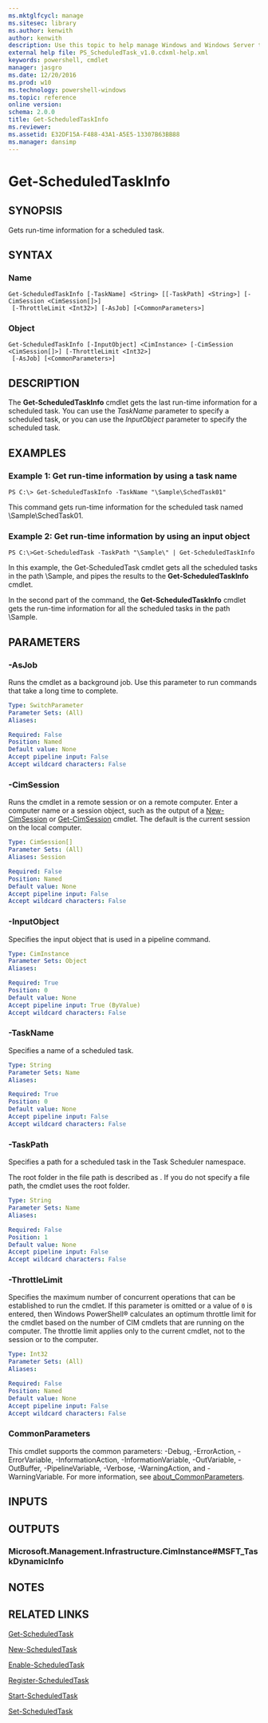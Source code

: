 ```yaml
---
ms.mktglfcycl: manage
ms.sitesec: library
ms.author: kenwith
author: kenwith
description: Use this topic to help manage Windows and Windows Server technologies with Windows PowerShell.
external help file: PS_ScheduledTask_v1.0.cdxml-help.xml
keywords: powershell, cmdlet
manager: jasgro
ms.date: 12/20/2016
ms.prod: w10
ms.technology: powershell-windows
ms.topic: reference
online version: 
schema: 2.0.0
title: Get-ScheduledTaskInfo
ms.reviewer:
ms.assetid: E32DF15A-F488-43A1-A5E5-13307B63BB88
ms.manager: dansimp
---
```


# Get-ScheduledTaskInfo

## SYNOPSIS
Gets run-time information for a scheduled task.

## SYNTAX

### Name
```
Get-ScheduledTaskInfo [-TaskName] <String> [[-TaskPath] <String>] [-CimSession <CimSession[]>]
 [-ThrottleLimit <Int32>] [-AsJob] [<CommonParameters>]
```

### Object
```
Get-ScheduledTaskInfo [-InputObject] <CimInstance> [-CimSession <CimSession[]>] [-ThrottleLimit <Int32>]
 [-AsJob] [<CommonParameters>]
```

## DESCRIPTION
The **Get-ScheduledTaskInfo** cmdlet gets the last run-time information for a scheduled task.
You can use the *TaskName* parameter to specify a scheduled task, or you can use the *InputObject* parameter to specify the scheduled task.

## EXAMPLES

### Example 1: Get run-time information by using a task name
```
PS C:\> Get-ScheduledTaskInfo -TaskName "\Sample\SchedTask01"
```

This command gets run-time information for the scheduled task named \Sample\SchedTask01.

### Example 2: Get run-time information by using an input object
```
PS C:\>Get-ScheduledTask -TaskPath "\Sample\" | Get-ScheduledTaskInfo
```

In this example, the Get-ScheduledTask cmdlet gets all the scheduled tasks in the path \Sample\, and pipes the results to the **Get-ScheduledTaskInfo** cmdlet.

In the second part of the command, the **Get-ScheduledTaskInfo** cmdlet gets the run-time information for all the scheduled tasks in the path \Sample\.

## PARAMETERS

### -AsJob
Runs the cmdlet as a background job. Use this parameter to run commands that take a long time to complete.

```yaml
Type: SwitchParameter
Parameter Sets: (All)
Aliases: 

Required: False
Position: Named
Default value: None
Accept pipeline input: False
Accept wildcard characters: False
```

### -CimSession
Runs the cmdlet in a remote session or on a remote computer.
Enter a computer name or a session object, such as the output of a [New-CimSession](http://go.microsoft.com/fwlink/p/?LinkId=227967) or [Get-CimSession](http://go.microsoft.com/fwlink/p/?LinkId=227966) cmdlet.
The default is the current session on the local computer.

```yaml
Type: CimSession[]
Parameter Sets: (All)
Aliases: Session

Required: False
Position: Named
Default value: None
Accept pipeline input: False
Accept wildcard characters: False
```

### -InputObject
Specifies the input object that is used in a pipeline command.

```yaml
Type: CimInstance
Parameter Sets: Object
Aliases: 

Required: True
Position: 0
Default value: None
Accept pipeline input: True (ByValue)
Accept wildcard characters: False
```

### -TaskName
Specifies a name of a scheduled task.

```yaml
Type: String
Parameter Sets: Name
Aliases: 

Required: True
Position: 0
Default value: None
Accept pipeline input: False
Accept wildcard characters: False
```

### -TaskPath
Specifies a path for a scheduled task in the Task Scheduler namespace.

The root folder in the file path is described as \.
If you do not specify a file path, the cmdlet uses the root folder.

```yaml
Type: String
Parameter Sets: Name
Aliases: 

Required: False
Position: 1
Default value: None
Accept pipeline input: False
Accept wildcard characters: False
```

### -ThrottleLimit
Specifies the maximum number of concurrent operations that can be established to run the cmdlet.
If this parameter is omitted or a value of `0` is entered, then Windows PowerShell® calculates an optimum throttle limit for the cmdlet based on the number of CIM cmdlets that are running on the computer.
The throttle limit applies only to the current cmdlet, not to the session or to the computer.

```yaml
Type: Int32
Parameter Sets: (All)
Aliases: 

Required: False
Position: Named
Default value: None
Accept pipeline input: False
Accept wildcard characters: False
```

### CommonParameters
This cmdlet supports the common parameters: -Debug, -ErrorAction, -ErrorVariable, -InformationAction, -InformationVariable, -OutVariable, -OutBuffer, -PipelineVariable, -Verbose, -WarningAction, and -WarningVariable. For more information, see [about_CommonParameters](http://go.microsoft.com/fwlink/?LinkID=113216).

## INPUTS

## OUTPUTS

### Microsoft.Management.Infrastructure.CimInstance#MSFT_TaskDynamicInfo

## NOTES

## RELATED LINKS

[Get-ScheduledTask](./Get-ScheduledTask.md)

[New-ScheduledTask](./New-ScheduledTask.md)

[Enable-ScheduledTask](./Enable-ScheduledTask.md)

[Register-ScheduledTask](./Register-ScheduledTask.md)

[Start-ScheduledTask](./Start-ScheduledTask.md)

[Set-ScheduledTask](./Set-ScheduledTask.md)

